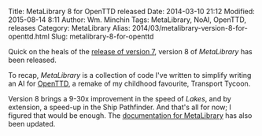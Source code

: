 Title: MetaLibrary 8 for OpenTTD released
Date: 2014-03-10 21:12
Modified: 2015-08-14 8:11
Author: Wm. Minchin
Tags: MetaLibrary, NoAI, OpenTTD, releases
Category: MetaLibrary
Alias: 2014/03/metalibrary-version-8-for-openttd.html
Slug: metalibrary-8-for-openttd

Quick on the heals of the [release of version
7]({filename}20140301-metalibrary-version-7-for-openttd-released.md),
version 8 of *MetaLibrary* has been released.

To recap, *MetaLibrary* is a collection of code I've written to simplify
writing an AI for [OpenTTD](http://www.openttd.org/), a remake of my
childhood favourite, Transport Tycoon.

Version 8 brings a 9-30x improvement in the speed of *Lakes*, and by
extension, a speed-up in the Ship Pathfinder. And that's all for now; I
figured that would be enough. The [documentation for
MetaLibrary](http://minchin.ca/openttd-metalibrary/) has also been
updated.
